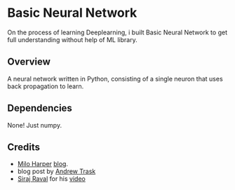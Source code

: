 # Basic Neural Network
On the process of learning Deeplearning, i built Basic Neural Network to get full understanding without help of ML library.

## Overview
A neural network written in Python, consisting of a single neuron that uses back propagation to learn.

## Dependencies

None! Just numpy.

## Credits
-  [Milo Harper](https://github.com/miloharper) [blog](https://medium.com/technology-invention-and-more/how-to-build-a-simple-neural-network-in-9-lines-of-python-code-cc8f23647ca1).
- blog post by [Andrew Trask](https://iamtrask.github.io/2015/07/12/basic-python-network/)
- [Siraj Raval](https://github.com/llSourcell) for his [video](https://www.youtube.com/watch?v=h3l4qz76JhQ)
